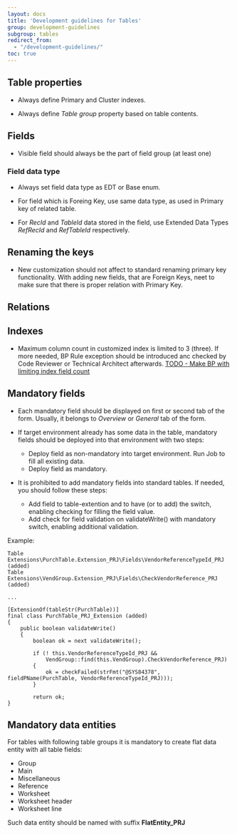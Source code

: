 ```yaml
---
layout: docs
title: 'Development guidelines for Tables'
group: development-guidelines
subgroup: tables
redirect_from:
  - "/development-guidelines/"
toc: true
---
```


## Table properties

- Always define Primary and Cluster indexes.

- Always define _Table group_ property based on table contents.

## Fields

- Visible field should always be the part of field group (at least one)

### Field data type

- Always set field data type as EDT or Base enum.

- For field which is Foreing Key, use same data type, as used in Primary key of related table.

- For _RecId_ and _TableId_ data stored in the field, use Extended Data Types _RefRecId_ and _RefTableId_ respectively. 

## Renaming the keys

- New customization should not affect to standard renaming primary key functionality. With adding new fields, that are Foreign Keys, neet to make sure that there is proper relation with Primary Key. 

## Relations


## Indexes

- Maximum column count in customized index is limited to 3 (three). If more needed, BP Rule exception should be introduced anc checked by Code Reviewer or Technical Architect afterwards. 
[TODO - Make BP with limiting index field count](todo.md)

## Mandatory fields

- Each mandatory field should be displayed on first or second tab of the form. Usually, it belongs to _Overview_ or _General_ tab of the form.

- If target environment already has some data in the table, mandatory fields should be deployed into that environment with two steps:
  - Deploy field as non-mandatory into target environment. Run Job to fill all existing data.
  - Deploy field as mandatory.

- It is prohibited to add mandatory fields into standard tables. If needed, you should follow these steps:
  - Add field to table-extention and to have (or to add) the switch, enabling checking for filling the field value.
  - Add check for field validation on validateWrite() with mandatory switch, enabling additional validation.

Example:

```
Table Extensions\PurchTable.Extension_PRJ\Fields\VendorReferenceTypeId_PRJ (added)
Table Extensions\VendGroup.Extension_PRJ\Fields\CheckVendorReference_PRJ (added)

...

[ExtensionOf(tableStr(PurchTable))]
final class PurchTable_PRJ_Extension (added)
{
    public boolean validateWrite()
    {
        boolean ok = next validateWrite();
    
        if (! this.VendorReferenceTypeId_PRJ &&
            VendGroup::find(this.VendGroup).CheckVendorReference_PRJ)
        {
            ok = checkFailed(strFmt("@SYS84378", fieldPName(PurchTable, VendorReferenceTypeId_PRJ)));
        }
    
        return ok;
}
```

## Mandatory data entities

For tables with following table groups it is mandatory to create flat data entity with all table fields:

- Group
- Main
- Miscellaneous
- Reference
- Worksheet
- Worksheet header
- Worksheet line

Such data entity should be named with suffix <b>FlatEntity_PRJ</b> 

